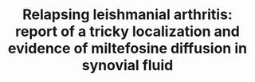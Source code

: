 ---
title: "Relapsing leishmanial arthritis: report of a tricky localization and evidence of miltefosine diffusion in synovial fluid"
journal: "J Antimicrob Chemother"
year: 2021
volume: 138
DOI: 10.1093/jac/dkab218
pmid: 34189571
authors: ' Contejean A,  Ayral X,  Dorlo TPC,  Roseboom IC,  Yera H,  Gana I,  Chouchana L,  Canouï E,  Buffet P,  Charlier C'
---